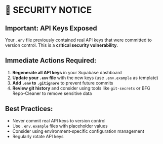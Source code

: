 # 🚨 SECURITY NOTICE

## Important: API Keys Exposed

Your `.env` file previously contained real API keys that were committed to version control. This is a **critical security vulnerability**.

## Immediate Actions Required:

1. **Regenerate all API keys** in your Supabase dashboard
2. **Update your `.env` file** with the new keys (use `.env.example` as template)
3. **Add `.env` to `.gitignore`** to prevent future commits
4. **Review git history** and consider using tools like `git-secrets` or BFG Repo-Cleaner to remove sensitive data

## Best Practices:
- Never commit real API keys to version control
- Use `.env.example` files with placeholder values
- Consider using environment-specific configuration management
- Regularly rotate API keys